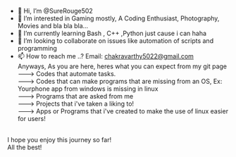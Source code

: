- 👋 Hi, I’m @SureRouge502
- 👀 I’m interested in Gaming mostly, A Coding Enthusiast, Photography, Movies and bla bla bla...
- 🌱 I’m currently learning Bash , C++ ,Python just cause i can haha
- 💞️ I’m looking to collaborate on issues like automation of scripts and programming
- 📫 How to reach me ..?
Email: chakravarthy5022@gmail.com</br>
Anyways, As you are here, heres what you can expect from my git page</br>
---> Codes that automate tasks.</br>
---> Codes that can make programs that are missing from an OS,  Ex: Yourphone app from windows is missing in linux</br>
---> Programs that are asked from me</br>
---> Projects that i've taken a liking to!</br>
---> Apps or Programs that i've created to make the use of linux easier for users!
</br>
I hope you enjoy this journey so far!</br>
All the best!</br>
<!---
SureRouge502/SureRouge502 is a ✨ special ✨ repository because its `README.md` (this file) appears on your GitHub profile.
You can click the Preview link to take a look at your changes.
--->
